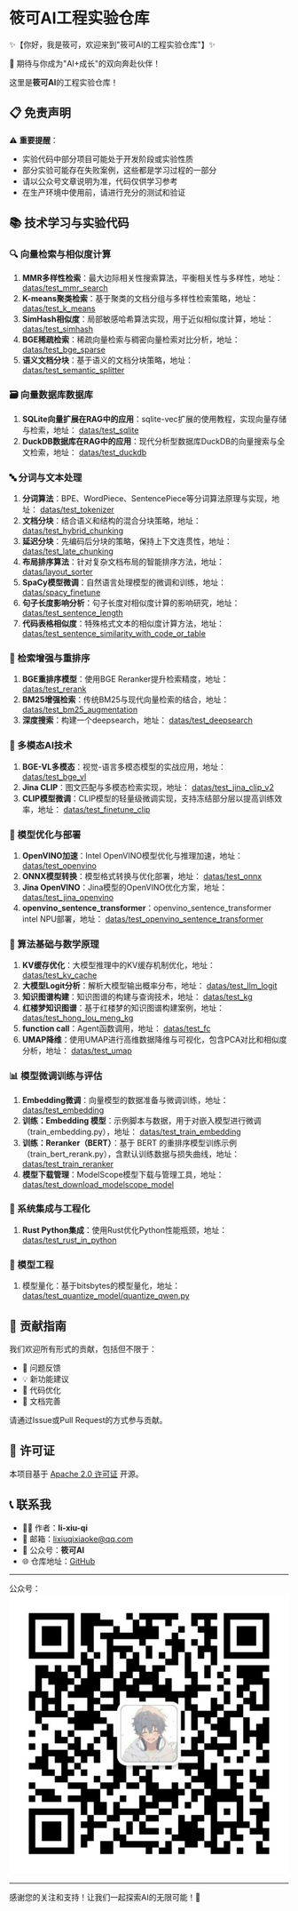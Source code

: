 # 筱可AI工程实验仓库
✨【你好，我是筱可，欢迎来到"筱可AI的工程实验仓库"】✨

🌈 期待与你成为"AI+成长"的双向奔赴伙伴！

这里是**筱可AI**的工程实验仓库！

## 📋 免责声明

⚠️ **重要提醒**：

- 实验代码中部分项目可能处于开发阶段或实验性质
- 部分实验可能存在失败案例，这些都是学习过程的一部分
- 请以公众号文章说明为准，代码仅供学习参考
- 在生产环境中使用前，请进行充分的测试和验证

## 📚 技术学习与实验代码


### 🔍 向量检索与相似度计算

1. **MMR多样性检索**：最大边际相关性搜索算法，平衡相关性与多样性，地址： [datas/test_mmr_search](datas/test_mmr_search)
2. **K-means聚类检索**：基于聚类的文档分组与多样性检索策略，地址： [datas/test_k_means](datas/test_k_means)
3. **SimHash相似度**：局部敏感哈希算法实现，用于近似相似度计算，地址： [datas/test_simhash](datas/test_simhash)
4. **BGE稀疏检索**：稀疏向量检索与稠密向量检索对比分析，地址： [datas/test_bge_sparse](datas/test_bge_sparse)
5. **语义文档分块**：基于语义的文档分块策略，地址： [datas/test_semantic_splitter](datas/test_semantic_splitter)

### 🗃️ 向量数据库数据库

1. **SQLite向量扩展在RAG中的应用**：sqlite-vec扩展的使用教程，实现向量存储与检索，地址： [datas/test_sqlite](datas/test_sqlite)
2. **DuckDB数据库在RAG中的应用**：现代分析型数据库DuckDB的向量搜索与全文检索，地址： [datas/test_duckdb](datas/test_duckdb)

### 🔤 分词与文本处理

1. **分词算法**：BPE、WordPiece、SentencePiece等分词算法原理与实现，地址： [datas/test_tokenizer](datas/test_tokenizer)
2. **文档分块**：结合语义和结构的混合分块策略，地址： [datas/test_hybrid_chunking](datas/test_hybrid_chunking)
3. **延迟分块**：先编码后分块的策略，保持上下文连贯性，地址： [datas/test_late_chunking](datas/test_late_chunking)
4. **布局排序算法**：针对复杂文档布局的智能排序方法，地址： [datas/layout_sorter](datas/layout_sorter)
5. **SpaCy模型微调**：自然语言处理模型的微调和训练，地址： [datas/spacy_finetune](datas/spacy_finetune)
6. **句子长度影响分析**：句子长度对相似度计算的影响研究，地址： [datas/test_sentence_length](datas/test_sentence_length)
7. **代码表格相似度**：特殊格式文本的相似度计算方法，地址： [datas/test_sentence_similarity_with_code_or_table](datas/test_sentence_similarity_with_code_or_table)

### 🎯 检索增强与重排序

1. **BGE重排序模型**：使用BGE Reranker提升检索精度，地址： [datas/test_rerank](datas/test_rerank)
2. **BM25增强检索**：传统BM25与现代向量检索的结合，地址： [datas/test_bm25_augmentation](datas/test_bm25_augmentation)
3. **深度搜索**：构建一个deepsearch，地址： [datas/test_deepsearch](datas/test_deepsearch)

### 🎨 多模态AI技术

1. **BGE-VL多模态**：视觉-语言多模态模型的实战应用，地址： [datas/test_bge_vl](datas/test_bge_vl)
2. **Jina CLIP**：图文匹配与多模态检索实现，地址： [datas/test_jina_clip_v2](datas/test_jina_clip_v2)
3. **CLIP模型微调**：CLIP模型的轻量级微调实现，支持冻结部分层以提高训练效率，地址： [datas/test_finetune_clip](datas/test_finetune_clip)

### 🤖 模型优化与部署

1. **OpenVINO加速**：Intel OpenVINO模型优化与推理加速，地址： [datas/test_openvino](datas/test_openvino)
2. **ONNX模型转换**：模型格式转换与优化部署，地址： [datas/test_onnx](datas/test_onnx)
3. **Jina OpenVINO**：Jina模型的OpenVINO优化方案，地址： [datas/test_jina_openvino](datas/test_jina_openvino)
4. **openvino_sentence_transformer**：openvino_sentence_transformer intel NPU部署，地址： [datas/test_openvino_sentence_transformer](datas/test_openvino_sentence_transformer)

### 🧮 算法基础与数学原理

1. **KV缓存优化**：大模型推理中的KV缓存机制优化，地址： [datas/test_kv_cache](datas/test_kv_cache)
2. **大模型Logit分析**：解析大模型输出概率分布，地址： [datas/test_llm_logit](datas/test_llm_logit)
3. **知识图谱构建**：知识图谱的构建与查询技术，地址： [datas/test_kg](datas/test_kg)
4. **红楼梦知识图谱**：基于红楼梦的知识图谱构建案例，地址： [datas/test_hong_lou_meng_kg](datas/test_hong_lou_meng_kg)
5. **function call**：Agent函数调用，地址： [datas/test_fc](datas/test_fc)
6. **UMAP降维**：使用UMAP进行高维数据降维与可视化，包含PCA对比和相似度分析，地址： [datas/test_umap](datas/test_umap)

### 📊 模型微调训练与评估

1. **Embedding微调**：向量模型的数据准备与微调训练，地址： [datas/test_embedding](datas/test_embedding)
2. **训练：Embedding 模型**：示例脚本与数据，用于对嵌入模型进行微调（train_embedding.py），地址： [datas/test_train_embedding](datas/test_train_embedding)
3. **训练：Reranker（BERT）**：基于 BERT 的重排序模型训练示例（train_bert_rerank.py），含默认训练数据与损失曲线，地址： [datas/test_train_reranker](datas/test_train_reranker)
4. **模型下载管理**：ModelScope模型下载与管理工具，地址： [datas/test_download_modelscope_model](datas/test_download_modelscope_model)

### 🔧 系统集成与工程化

1. **Rust Python集成**：使用Rust优化Python性能瓶颈，地址： [datas/test_rust_in_python](datas/test_rust_in_python)

### 🧠 模型工程

1. 模型量化：基于bitsbytes的模型量化，地址： [datas/test_quantize_model/quantize_qwen.py](datas/test_quantize_model/quantize_qwen.py)

## 🤝 贡献指南

我们欢迎所有形式的贡献，包括但不限于：

- 🐛 问题反馈
- 💡 新功能建议
- 🔧 代码优化
- 📝 文档完善

请通过Issue或Pull Request的方式参与贡献。

## 📄 许可证

本项目基于 [Apache 2.0 许可证](http://www.apache.org/licenses/LICENSE-2.0) 开源。

## 📞 联系我

- 🧑‍💻 作者：**li-xiu-qi**
- 📧 邮箱：<lixiuqixiaoke@qq.com>
- 📢 公众号：**筱可AI**
- 🌐 仓库地址：[GitHub](https://github.com/li-xiu-qi/XiaokeAILabs)

---

公众号：
![公众号](images/筱可AI_860.jpg)

---

感谢您的关注和支持！让我们一起探索AI的无限可能！🚀